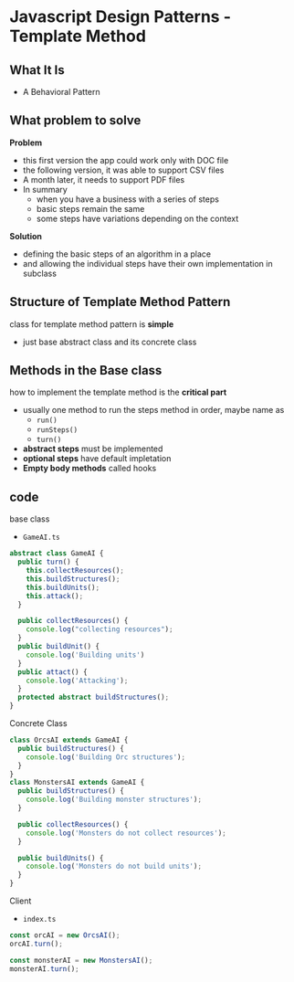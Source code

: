 # Javascript Design Patterns - Template Method

## What It Is

- A Behavioral Pattern

## What problem to solve

**Problem**

- this first version the app could work only with DOC file
- the following version, it was able to support CSV files
- A month later, it needs to support PDF files
- In summary
  - when you have a business with a series of steps
  - basic steps remain the same
  - some steps have variations depending on the context

**Solution**

- defining the basic steps of an algorithm in a place
- and allowing the individual steps have their own implementation in subclass

## Structure of Template Method Pattern

class for template method pattern is **simple**

- just base abstract class and its concrete class

## Methods in the Base class

how to implement the template method is the **critical part**

- usually one method to run the steps method in order, maybe name as
  - `run()`
  - `runSteps()`
  - `turn()`
- **abstract steps** must be implemented
- **optional steps** have default impletation
- **Empty body methods** called hooks

## code

base class

- `GameAI.ts`

```ts
abstract class GameAI {
  public turn() {
    this.collectResources();
    this.buildStructures();
    this.buildUnits();
    this.attack();
  }

  public collectResources() {
    console.log("collecting resources");
  }
  public buildUnit() {
    console.log('Building units')
  }
  public attact() {
    console.log('Attacking');
  }
  protected abstract buildStructures();
}
```

Concrete Class

```ts
class OrcsAI extends GameAI {
  public buildStructures() {
    console.log('Building Orc structures');
  }
}
class MonstersAI extends GameAI {
  public buildStructures() {
    console.log('Building monster structures');
  }

  public collectResources() {
    console.log('Monsters do not collect resources');
  }

  public buildUnits() {
    console.log('Monsters do not build units');
  }
}
```

Client

- `index.ts`

```ts
const orcAI = new OrcsAI();
orcAI.turn();

const monsterAI = new MonstersAI();
monsterAI.turn();
```
